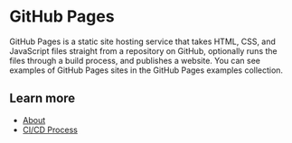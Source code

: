 # GitHub Pages

GitHub Pages is a static site hosting service that takes HTML, CSS, and JavaScript files straight from a repository on GitHub, optionally runs the files through a build process, and publishes a website. You can see examples of GitHub Pages sites in the GitHub Pages examples collection.

## Learn more
- [About](About.md)
- [CI/CD Process](ci-cd.md)
